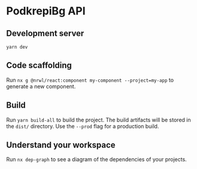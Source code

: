 # PodkrepiBg API

## Development server

```shell
yarn dev
```

## Code scaffolding

Run `nx g @nrwl/react:component my-component --project=my-app` to generate a new component.

## Build

Run `yarn build-all` to build the project. The build artifacts will be stored in the `dist/` directory. Use the `--prod` flag for a production build.

## Understand your workspace

Run `nx dep-graph` to see a diagram of the dependencies of your projects.
